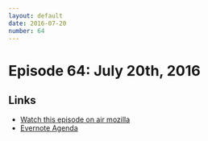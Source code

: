 ```yaml
---
layout: default
date: 2016-07-20
number: 64
---
```


# Episode 64: July 20th, 2016

## Links
* [Watch this episode on air mozilla](https://air.mozilla.org/the-joy-of-coding-episode-64/)
* [Evernote Agenda](https://www.evernote.com/l/AbLdfA7FRtJAAL7228_-YKAnbdH_Run7DQo)
